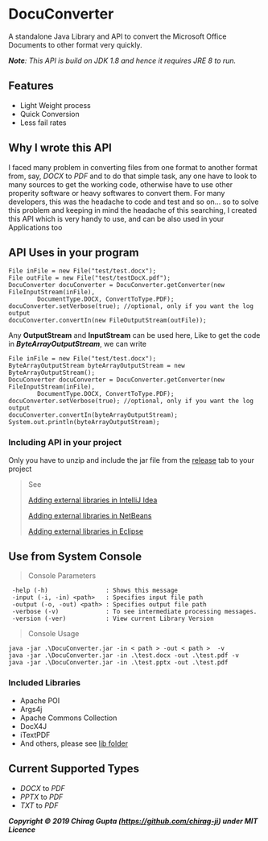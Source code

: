 # DocuConverter

A standalone Java Library and API to convert the Microsoft Office Documents to other format very quickly.

***Note**:   This API is build on JDK 1.8 and hence it requires JRE 8 to run.*

## Features
- Light Weight process
- Quick Conversion
- Less fail rates


## Why I wrote this API
I faced many problem in converting files from one format to another format from, say, *DOCX* to *PDF* and to do that simple task, any one have to look to many sources to get the working code, otherwise have to use other properity software or heavy softwares to convert them. For many developers, this was the headache to code and test and so on... so to solve this problem and keeping in mind the headache of this searching, I created this API which is very handy  to use, and can be also used in your Applications too


## API Uses in your program

    File inFile = new File("test/test.docx");
    File outFile = new File("test/testDocX.pdf");
    DocuConverter docuConverter = DocuConverter.getConverter(new FileInputStream(inFile),
            DocumentType.DOCX, ConvertToType.PDF);
    docuConverter.setVerbose(true); //optional, only if you want the log output
    docuConverter.convertIn(new FileOutputStream(outFile));

Any **OutputStream** and **InputStream** can be used here,
Like to get the code in ***ByteArrayOutputStream***, we can write

    File inFile = new File("test/test.docx");
    ByteArrayOutputStream byteArrayOutputStream = new ByteArrayOutputStream();
    DocuConverter docuConverter = DocuConverter.getConverter(new FileInputStream(inFile),
            DocumentType.DOCX, ConvertToType.PDF);
    docuConverter.setVerbose(true); //optional, only if you want the log output
    docuConverter.convertIn(byteArrayOutputStream);
    System.out.println(byteArrayOutputStream);

 ### Including API in your project
 Only you have to unzip and include the jar file from the [release](https://github.com/chirag-ji/DocuConverter/releases) tab to your project
> See
>
> [Adding external libraries in IntelliJ Idea](https://stackoverflow.com/questions/1051640/correct-way-to-add-external-jars-lib-jar-to-an-intellij-idea-project/#answer-1051705)
>
> [Adding external libraries in NetBeans](https://stackoverflow.com/questions/4879903/how-to-add-a-jar-in-netbeans/#answer-4879952)
>
> [Adding external libraries in Eclipse](https://stackoverflow.com/questions/3280353/how-to-import-a-jar-in-eclipse/#answer-3280384)


## Use from System Console
> Console Parameters

     -help (-h)                : Shows this message
     -input (-i, -in) <path>   : Specifies input file path
     -output (-o, -out) <path> : Specifies output file path
     -verbose (-v)             : To see intermediate processing messages.
     -version (-ver)           : View current Library Version

> Console Usage

    java -jar .\DocuConverter.jar -in < path > -out < path >  -v
    java -jar .\DocuConverter.jar -in .\test.docx -out .\test.pdf -v
    java -jar .\DocuConverter.jar -in .\test.pptx -out .\test.pdf


### Included Libraries
-  Apache POI
- Args4j
- Apache Commons Collection
- DocX4J
- iTextPDF
- And others, please see [lib folder](https://github.com/chirag-ji/DocuConverter/tree/master/lib)

## Current Supported Types
- *DOCX* to *PDF*
- *PPTX* to *PDF*
- *TXT* to *PDF*

***Copyright © 2019 Chirag Gupta (https://github.com/chirag-ji) under MIT Licence***
